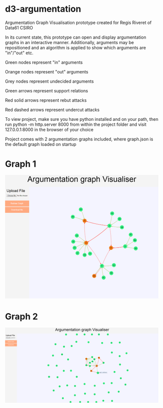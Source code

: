 # d3-argumentation
Argumentation Graph Visualisation prototype created for Regis Riveret of Data61 CSIRO


In its current state, this prototype can open and display argumentation graphs in
an interactive manner. Additionally, arguments may be repositioned and an algorithm is 
applied to show which arguments are "in"/"out" etc.

Green nodes represent "in" arguments

Orange nodes represent "out" arguments

Grey nodes represent undecided arguments


Green arrows represent support relations

Red solid arrows represent rebut attacks

Red dashed arrows represent undercut attacks


To view project, make sure you have python installed and on your path, then 
run python -m http.server 8000 from within the project folder and visit 127.0.0.1:8000 in the browser of your choice


Project comes with 2 argumentation graphs included, where graph.json is the default 
graph loaded on startup    

# Graph 1
![Graph 1](scr-1.png)     

# Graph 2
![Graph 2](scr-2.png)
